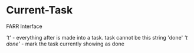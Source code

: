 # Current-Task

FARR Interface

*'t'* - everything after is made into a task. task cannot be this string 'done'
*'t done'* - mark the task currently showing as done
